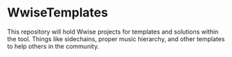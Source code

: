 # WwiseTemplates
This repository will hold Wwise projects for templates and solutions within the tool. Things like sidechains, proper music hierarchy, and other templates to help others in the community.
